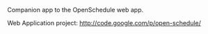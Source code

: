 Companion app to the OpenSchedule web app.

Web Application project: http://code.google.com/p/open-schedule/